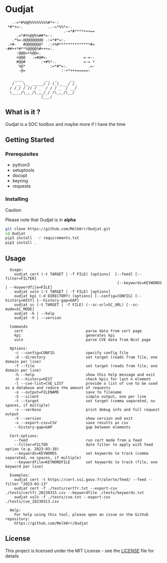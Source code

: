 # Oudjat

```
   .-=*#%@@%%%%%%%%#*+-:                
 *#*+=:.           ..-=*%%*=-.          
                          .-=*#****+++==
     .=*#%%@@%%##*=-:                   
   .*%=-@@@@@@@@@ .:=*#*=:.             
 .+#-   #@@@@@@@*  .:+%#**************#=
-##++*#**%@@@@%#+++=:.                  
     :@@@=+%@@=.                        
     +@@@   .=#@#=.                =-=--
     #@@#       :+#%*-.            =-= *
      %@*           :=*#*=:.         .=-
      -@=                :-+*+++=====:  

    ____          __  _      __ 
   / __ \__ _____/ / (_)__ _/ /_
  / /_/ / // / _  / / / _ `/ __/
  \____/\_,_/\_,_/_/ /\_,_/\__/ 
                |___/           
```
## What is it ?
Oudjat is a SOC toolbox and maybe more if I have the time

## Getting Started

### Prerequisites
- python3
- setuptools
- docopt
- keyring
- requests

### Installing

> [!caution]
> Please note that Oudjat is in **alpha** 
>

```bash
git clone https://github.com/Melk0rr/Oudjat.git
cd Oudjat
pip3 install  -r requirements.txt
pip3 install .
```

## Usage

      Usage:
        oudjat cert (-t TARGET | -f FILE) [options]  [--feed] [--filter=FILTER]
                                                      [--keywords=KEYWORDS | --keywordfile=FILE]   
        oudjat vuln (-t TARGET | -f FILE) [options]
        oudjat kpi (-d DIRECTORY) [options] [--config=CONFIG] [--history=HIST] [--history-gap=GAP]
        oudjat sc (-t TARGET | -f FILE) (--sc-url=SC_URL) [--sc-mode=SC_MODE]
        oudjat -h | --help
        oudjat -V | --version

      Commands
        cert                            parse data from cert page
        kpi                             generates kpi
        vuln                            parse CVE data from Nist page
        
      Options:
        -c --config=CONFIG              specify config file
        -d --directory                  set target (reads from file, one domain per line)
        -f --file                       set target (reads from file, one domain per line)
        -h --help                       show this help message and exit
        -H --history=HIST               check kpis for last n element
        -l --cve-list=CVE_LIST          provide a list of cve to be used as a database and reduce the amount of requests
        -o --output=FILENAME            save to filename
        -S --silent                     simple output, one per line
        -t --target                     set target (comma separated, no spaces, if multiple)
        -v --verbose                    print debug info and full request output
        -V --version                    show version and exit
        -x --export-csv=CSV             save results as csv
        --history-gap=GAP               gap between elements

      Cert-options:
        --feed                          run cert mode from a feed
        --filter=FILTER                 date filter to apply with feed option (e.g. 2023-03-10)
        --keywords=KEYWORDS             set keywords to track (comma separated, no spaces, if multiple)
        --keywordfile=KEYWORDFILE       set keywords to track (file, one keyword per line)

      Exemples:
        oudjat cert -t https://cert.ssi.gouv.fr/alerte/feed/ --feed --filter "2023-03-13"
        oudjat cert -f ./tests/certfr.txt --export-csv ./tests/certfr_20230315.csv --keywordfile ./tests/keywords.txt
        oudjat vuln -f ./tests/cve.txt --export-csv ./tests/cve_20230313.csv

      Help:
        For help using this tool, please open an issue on the Github repository:
        https://github.com/Melk0rr/Oudjat

## License
This project is licensed under the MIT License - see the [LICENSE](./LICENSE) file for details

